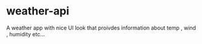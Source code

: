 # weather-api
 A weather app with nice UI look that proivdes information about temp , wind , humidity etc...
